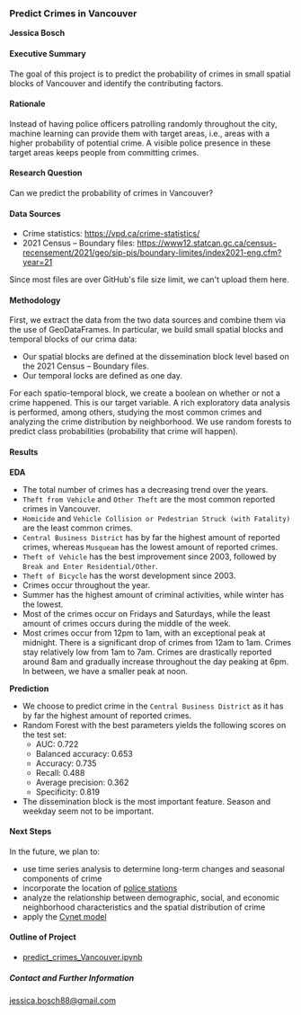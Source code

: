 ### Predict Crimes in Vancouver

**Jessica Bosch**


#### Executive Summary
The goal of this project is to predict the probability of crimes in small spatial blocks of Vancouver and identify the contributing factors.


#### Rationale
Instead of having police officers patrolling randomly throughout the city, machine learning can provide them with target areas, 
i.e., areas with a higher probability of potential crime. 
A visible police presence in these target areas keeps people from committing crimes.


#### Research Question
Can we predict the probability of crimes in Vancouver?


#### Data Sources
- Crime statistics: https://vpd.ca/crime-statistics/
- 2021 Census – Boundary files: https://www12.statcan.gc.ca/census-recensement/2021/geo/sip-pis/boundary-limites/index2021-eng.cfm?year=21

Since most files are over GitHub's file size limit, we can't upload them here.


#### Methodology
First, we extract the data from the two data sources and combine them via the use of GeoDataFrames. 
In particular, we build small spatial blocks and temporal blocks of our crima data:
 - Our spatial blocks are defined at the dissemination block level based on the 2021 Census – Boundary files.
 - Our temporal locks are defined as one day.
 
For each spatio-temporal block, we create a boolean on whether or not a crime happened. This is our target variable.
A rich exploratory data analysis is performed, among others, studying the most common crimes and analyzing the crime distribution by neighborhood.
We use random forests to predict class probabilities (probability that crime will happen). 


#### Results
**EDA**
- The total number of crimes has a decreasing trend over the years.
- `Theft from Vehicle` and `Other Theft` are the most common reported crimes in Vancouver.
- `Homicide` and `Vehicle Collision or Pedestrian Struck (with Fatality)` are the least common crimes.
- `Central Business District` has by far the highest amount of reported crimes, whereas `Musqueam` has the lowest amount of reported crimes.
- `Theft of Vehicle` has the best improvement since 2003, followed by `Break and Enter Residential/Other`.
- `Theft of Bicycle` has the worst development since 2003.
- Crimes occur throughout the year.
- Summer has the highest amount of criminal activities, while winter has the lowest.
- Most of the crimes occur on Fridays and Saturdays, while the least amount of crimes occurs during the middle of the week.
- Most crimes occur from 12pm to 1am, with an exceptional peak at midnight. There is a significant drop of crimes from 12am to 1am. Crimes stay relatively low from 1am to 7am. Crimes are drastically reported around 8am and gradually increase throughout the day peaking at 6pm. In between, we have a smaller peak at noon.



**Prediction**
- We choose to predict crime in the `Central Business District` as it has by far the highest amount of reported crimes.
- Random Forest with the best parameters yields the following scores on the test set:
    - AUC: 0.722
    - Balanced accuracy: 0.653
    - Accuracy: 0.735
    - Recall: 0.488
    - Average precision: 0.362
    - Specificity: 0.819
- The dissemination block is the most important feature. Season and weekday seem not to be important.



#### Next Steps
In the future, we plan to:
- use time series analysis to determine long-term changes and seasonal components of crime
- incorporate the location of [police stations](https://vpd.ca/community/community-policing-centres/)
- analyze the relationship between demographic, social, and economic neighborhood characteristics and the spatial distribution of crime
- apply the [Cynet model](https://pypi.org/project/cynet/)



#### Outline of Project
- [predict_crimes_Vancouver.ipynb](https://github.com/jessi88/crimes/blob/main/predict_crimes_Vancouver.ipynb)



##### Contact and Further Information
jessica.bosch88@gmail.com
